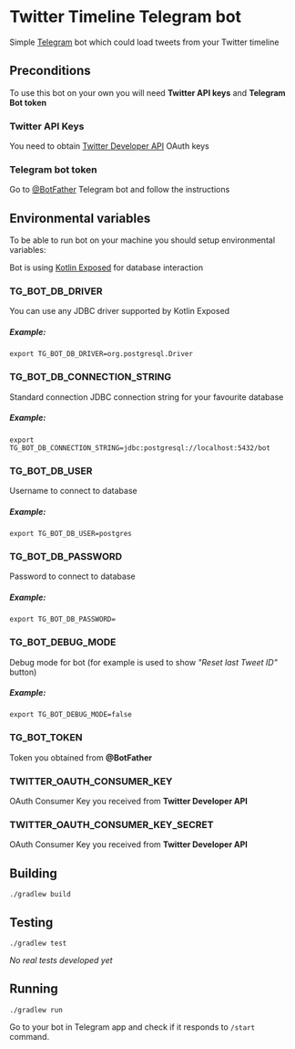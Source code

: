 # Twitter Timeline Telegram bot
Simple [Telegram](https://telegram.org/) bot which could load tweets from your Twitter timeline

## Preconditions
To use this bot on your own you will need **Twitter API keys** and **Telegram Bot token**

### Twitter API Keys
You need to obtain [Twitter Developer API](https://developer.twitter.com/en/account/get-started) OAuth keys

### Telegram bot token
Go to [@BotFather](https://t.me/BotFather) Telegram bot and follow the instructions

## Environmental variables
To be able to run bot on your machine you should setup environmental variables:

Bot is using [Kotlin Exposed](https://github.com/JetBrains/Exposed) for database interaction

### TG\_BOT\_DB\_DRIVER
You can use any JDBC driver supported by Kotlin Exposed

##### Example:
`export TG_BOT_DB_DRIVER=org.postgresql.Driver`

### TG\_BOT\_DB\_CONNECTION\_STRING
Standard connection JDBC connection string for your favourite database

##### Example:
`export TG_BOT_DB_CONNECTION_STRING=jdbc:postgresql://localhost:5432/bot `

### TG\_BOT\_DB\_USER
Username to connect to database

##### Example:
`export TG_BOT_DB_USER=postgres`

### TG\_BOT\_DB\_PASSWORD
Password to connect to database

##### Example:
`export TG_BOT_DB_PASSWORD=`

### TG\_BOT\_DEBUG\_MODE
Debug mode for bot (for example is used to show *"Reset last Tweet ID"* button)

##### Example:
`export TG_BOT_DEBUG_MODE=false`


### TG\_BOT\_TOKEN
Token you obtained from **@BotFather**

### TWITTER\_OAUTH\_CONSUMER\_KEY
OAuth Consumer Key you received from **Twitter Developer API**

### TWITTER\_OAUTH\_CONSUMER\_KEY\_SECRET
OAuth Consumer Key you received from **Twitter Developer API**

## Building
`./gradlew build`

## Testing
`./gradlew test`

_No real tests developed yet_

## Running
`./gradlew run`

Go to your bot in Telegram app and check if it responds to `/start` command.

